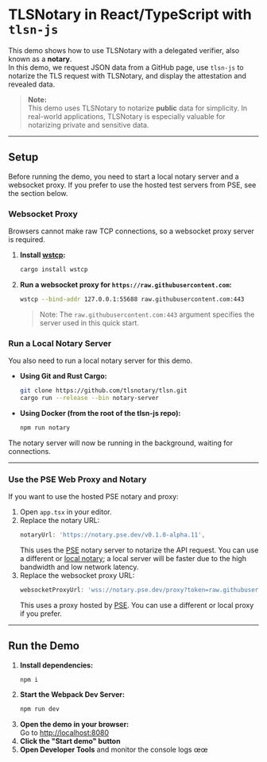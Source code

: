 # TLSNotary in React/TypeScript with `tlsn-js`

This demo shows how to use TLSNotary with a delegated verifier, also known as a **notary**.  
In this demo, we request JSON data from a GitHub page, use `tlsn-js` to notarize the TLS request with TLSNotary, and display the attestation and revealed data.

> **Note:**  
> This demo uses TLSNotary to notarize **public** data for simplicity. In real-world applications, TLSNotary is especially valuable for notarizing private and sensitive data.

---

## Setup

Before running the demo, you need to start a local notary server and a websocket proxy. If you prefer to use the hosted test servers from PSE, see the section below.

### Websocket Proxy

Browsers cannot make raw TCP connections, so a websocket proxy server is required.

1. **Install [wstcp](https://github.com/sile/wstcp):**
    ```sh
    cargo install wstcp
    ```
2. **Run a websocket proxy for `https://raw.githubusercontent.com`:**
    ```sh
    wstcp --bind-addr 127.0.0.1:55688 raw.githubusercontent.com:443
    ```
   > Note: The `raw.githubusercontent.com:443` argument specifies the server used in this quick start.

### Run a Local Notary Server

You also need to run a local notary server for this demo.

- **Using Git and Rust Cargo:**
    ```sh
    git clone https://github.com/tlsnotary/tlsn.git
    cargo run --release --bin notary-server
    ```
- **Using Docker (from the root of the tlsn-js repo):**
    ```sh
    npm run notary
    ```

The notary server will now be running in the background, waiting for connections.

---

### Use the PSE Web Proxy and Notary

If you want to use the hosted PSE notary and proxy:

1. Open `app.tsx` in your editor.
2. Replace the notary URL:
    ```ts
    notaryUrl: 'https://notary.pse.dev/v0.1.0-alpha.11',
    ```
    This uses the [PSE](https://pse.dev) notary server to notarize the API request. You can use a different or [local notary](#run-a-local-notary-server); a local server will be faster due to the high bandwidth and low network latency.
3. Replace the websocket proxy URL:
    ```ts
    websocketProxyUrl: 'wss://notary.pse.dev/proxy?token=raw.githubusercontent.com',
    ```
    This uses a proxy hosted by [PSE](https://pse.dev). You can use a different or local proxy if you prefer.

---

## Run the Demo

1. **Install dependencies:**
    ```sh
    npm i
    ```
2. **Start the Webpack Dev Server:**
    ```sh
    npm run dev
    ```
3. **Open the demo in your browser:**  
   Go to [http://localhost:8080](http://localhost:8080)
4. **Click the "Start demo" button**
5. **Open Developer Tools** and monitor the console logs
œœ